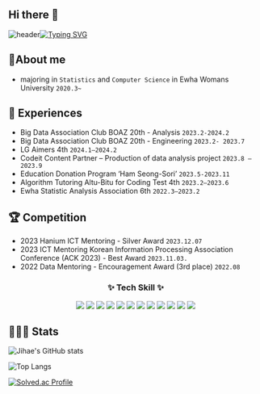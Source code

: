 ## Hi there 👋

![header](https://capsule-render.vercel.app/api?type=waving&color=6994CDEE&text=&animation=twinkling&height=80)[![Typing SVG](https://readme-typing-svg.demolab.com?font=Alkatra&weight=500&size=50&duration=3500&pause=3&color=6994CDEE&center=true&vCenter=false&multiline=true&repeat=true&width=1000&height=100&lines=Welcome+to+Jihae's+GitHub)](https://git.io/typing-svg)

## 🔎About me
- majoring in `Statistics` and `Computer Science` in Ewha Womans University `2020.3~`


## 💫 Experiences
- Big Data Association Club BOAZ 20th - Analysis `2023.2-2024.2`
- Big Data Association Club BOAZ 20th - Engineering `2023.2- 2023.7`
- LG Aimers 4th `2024.1–2024.2`
- Codeit Content Partner – Production of data analysis project `2023.8 – 2023.9`
- Education Donation Program ‘Ham Seong-Sori’ `2023.5-2023.11`
- Algorithm Tutoring Altu-Bitu for Coding Test 4th `2023.2–2023.6`
- Ewha Statistic Analysis Association 6th `2022.3–2023.2`


## 🏆 Competition
- 2023 Hanium ICT Mentoring - Silver Award `2023.12.07`
- 2023 ICT Mentoring Korean Information Processing Association Conference (ACK 2023) - Best Award `2023.11.03.`
- 2022 Data Mentoring - Encouragement Award (3rd place) `2022.08`


<h3 align="center">✨ Tech Skill ✨</h3>
<div align="center">

  <img src="https://img.shields.io/badge/python-3776AB?style=flat-square&logo=python&logoColor=white" />
  <img src="https://camo.githubusercontent.com/3acadaf5a91db3ba62ecec43442fa48846887424125ad1f054a52509148fdc92/68747470733a2f2f696d672e736869656c64732e696f2f62616467652f522d3237364443332e7376673f267374796c653d666c61742d737175617265266c6f676f3d52266c6f676f436f6c6f723d7768697465" />
  <img src="https://camo.githubusercontent.com/e30246046db4f0638b10cae856169860bf56fc220992070eafdccef804686add/68747470733a2f2f696d672e736869656c64732e696f2f62616467652f432d4138423943432e7376673f267374796c653d666c61742d737175617265266c6f676f3d43266c6f676f436f6c6f723d7768697465" />
  <img src="https://camo.githubusercontent.com/7b2697eaf5aef4fe47fecd7e8e321e70e4adc2827247acc811e1eef22e20521b/68747470733a2f2f696d672e736869656c64732e696f2f62616467652f432b2b2d3030353939432e7376673f267374796c653d666c61742d737175617265266c6f676f3d432b2b266c6f676f436f6c6f723d7768697465" />
  <img src="https://camo.githubusercontent.com/fb4ba960bfd6fe48ddd1891995113b82b2794c9eed4b83fd875762101c1120a3/68747470733a2f2f696d672e736869656c64732e696f2f62616467652f4a4156412d3030373339362e7376673f7374796c653d666c61742d737175617265266c6f676f3d6a617661266c6f676f436f6c6f723d7768697465" />


  <img src="https://img.shields.io/badge/html5-E34F26?style=flat-square&logo=html5&logoColor=white"> 
  <img src="https://img.shields.io/badge/css-1572B6?style=flat-square&logo=css3&logoColor=white"> 
  <img src="https://img.shields.io/badge/javascript-F7DF1E?style=flat-square&logo=javascript&logoColor=black"> 
  <img src="https://img.shields.io/badge/flask-000000?style=for-the-badge&logo=flask&logoColor=white">


   <img src="https://img.shields.io/badge/mysql-4479A1?style=for-the-badge&logo=mysql&logoColor=white"> 
  <img src="https://img.shields.io/badge/firebase-FFCA28?style=for-the-badge&logo=firebase&logoColor=white">
  <img src="https://img.shields.io/badge/Amazon AWS-232F3E?style=for-the-badge&logo=amazon aws&logoColor=white">
</div>





## 👩🏻‍💻 Stats
![Jihae's GitHub stats](https://github-readme-stats.vercel.app/api?username=dahlia52&include_all_commits=true&count_private=true&show_icons=true&theme=radical)

![Top Langs](https://github-readme-stats.vercel.app/api/top-langs/?username=dahlia52&layout=compact)

[![Solved.ac Profile](http://mazassumnida.wtf/api/v2/generate_badge?boj=judy2001)](https://solved.ac/judy2001/)
